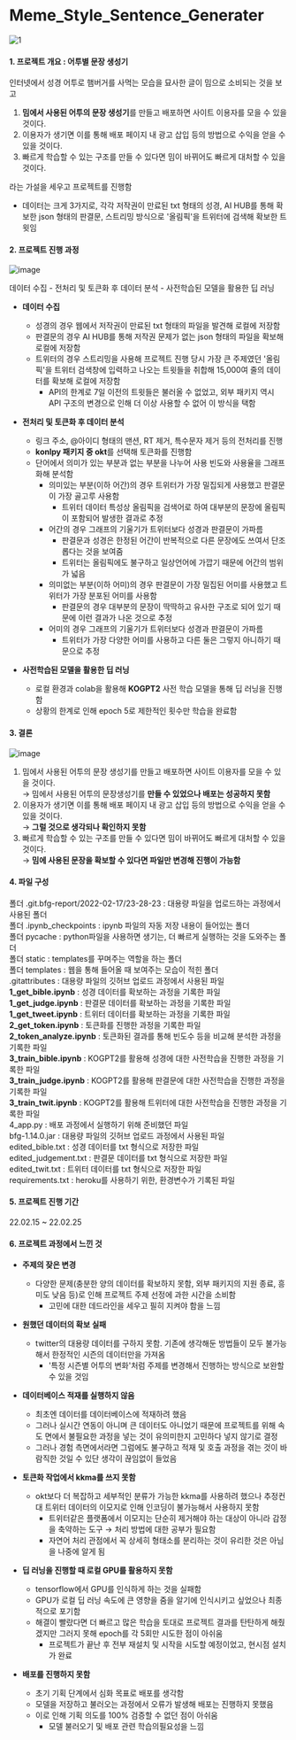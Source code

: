 # Meme_Style_Sentence_Generater
![1](https://user-images.githubusercontent.com/89769294/176842936-f7537fda-b37c-424c-9344-35fb32b09bc8.png)

#### 1. 프로젝트 개요 : 어투별 문장 생성기
인터넷에서 성경 어투로 햄버거를 사먹는 모습을 묘사한 글이 밈으로 소비되는 것을 보고
  1. **밈에서 사용된 어투의 문장 생성기**를 만들고 배포하면 사이트 이용자를 모을 수 있을 것이다.
  2. 이용자가 생기면 이를 통해 배포 페이지 내 광고 삽입 등의 방법으로 수익을 얻을 수 있을 것이다.
  3. 빠르게 학습할 수 있는 구조를 만들 수 있다면 밈이 바뀌어도 빠르게 대처할 수 있을 것이다.  

라는 가설을 세우고 프로젝트를 진행함
- 데이터는 크게 3가지로, 각각 저작권이 만료된 txt 형태의 성경, AI HUB를 통해 확보한 json 형태의 판결문, 스트리밍 방식으로 '올림픽'을 트위터에 검색해 확보한 트윗임


#### 2. 프로젝트 진행 과정
![image](https://user-images.githubusercontent.com/89769294/176847919-b1a34fc5-a40b-4bbf-bf9e-089321bc5c6a.png)

데이터 수집 - 전처리 및 토큰화 후 데이터 분석 - 사전학습된 모델을 활용한 딥 러닝
- **데이터 수집**
  - 성경의 경우 웹에서 저작권이 만료된 txt 형태의 파일을 발견해 로컬에 저장함
  - 판결문의 경우 AI HUB를 통해 저작권 문제가 없는  json 형태의 파일을 확보해 로컬에 저장함
  - 트위터의 경우 스트리밍을 사용해 프로젝트 진행 당시 가장 큰 주제였던 '올림픽'을 트위터 검색창에 입력하고 나오는 트윗들을 취합해 15,000여 줄의 데이터를 확보해 로컬에 저장함
    - API의 한계로 7일 이전의 트윗들은 불러올 수 없었고, 외부 패키지 역시 API 구조의 변경으로 인해 더 이상 사용할 수 없어 이 방식을 택함

- **전처리 및 토큰화 후 데이터 분석**
  - 링크 주소, @아이디 형태의 맨션, RT 제거, 특수문자 제거 등의 전처리를 진행
  - **konlpy 패키지 중 okt**를 선택해 토큰화를 진행함
  - 단어에서 의미가 있는 부분과 없는 부분을 나누어 사용 빈도와 사용율을 그래프화해 분석함
    - 의미있는 부분(이하 어간)의 경우 트위터가 가장 밀집되게 사용했고 판결문이 가장 골고루 사용함
      - 트위터 데이터 특성상 올림픽을 검색어로 하여 대부분의 문장에 올림픽이 포함되어 발생한 결과로 추정
    - 어간의 경우 그래프의 기울기가 트위터보다 성경과 판결문이 가파름
      - 판결문과 성경은 한정된 어간이 반복적으로 다른 문장에도 쓰여서 단조롭다는 것을 보여줌
      - 트위터는 올림픽에도 불구하고 일상언어에 가깝기 때문에 어간의 범위가 넓음
    - 의미없는 부분(이하 어미)의 경우 판결문이 가장 밀집된 어미를 사용했고 트위터가 가장 분포된 어미를 사용함
      - 판결문의 경우 대부분의 문장이 딱딱하고 유사한 구조로 되어 있기 때문에 이런 결과가 나온 것으로 추정
    - 어미의 경우 그래프의 기울기가 트위터보다 성경과 판결문이 가파름
      - 트위터가 가장 다양한 어미를 사용하고 다른 둘은  그렇지 아니하기 때문으로 추정

- **사전학습된 모델을 활용한 딥 러닝**
  - 로컬 환경과 colab을 활용해 **KOGPT2** 사전 학습 모델을 통해 딥 러닝을 진행함
  - 상황의 한계로 인해 epoch 5로 제한적인 횟수만 학습을 완료함

#### 3. 결론
![image](https://user-images.githubusercontent.com/89769294/176849308-9eda4f46-1d3e-4f91-883c-71df2bf5aed9.png)

  1. 밈에서 사용된 어투의 문장 생성기를 만들고 배포하면 사이트 이용자를 모을 수 있을 것이다.  
  → 밈에서 사용된 어투의 문장생성기를 **만들 수 있었으나 배포는 성공하지 못함**
  2. 이용자가 생기면 이를 통해 배포 페이지 내 광고 삽입 등의 방법으로 수익을 얻을 수 있을 것이다.  
  → **그럴 것으로 생각되나 확인하지 못함**
  3. 빠르게 학습할 수 있는 구조를 만들 수 있다면 밈이 바뀌어도 빠르게 대처할 수 있을 것이다.  
  → **밈에 사용된 문장을 확보할 수 있다면 파일만 변경해 진행이 가능함**

#### 4. 파일 구성
폴더 .git.bfg-report/2022-02-17/23-28-23 : 대용량 파일을 업로드하는 과정에서 사용된 폴더  
폴더 .ipynb_checkpoints : ipynb 파일의 자동 저장 내용이 들어있는 폴더  
폴더 pycache : python파일을 사용하면 생기는, 더 빠르게 실행하는 것을 도와주는 폴더  
폴더 static : templates를 꾸며주는 역할을 하는 폴더  
폴더 templates : 웹을 통해 들어올 때 보여주는 모습이 적힌 폴더  
.gitattributes : 대용량 파일의 깃허브 업로드 과정에서 사용된 파일  
**1_get_bible.ipynb** : 성경 데이터를 확보하는 과정을 기록한 파일  
**1_get_judge.ipynb** : 판결문 데이터를 확보하는 과정을 기록한 파일  
**1_get_tweet.ipynb** : 트위터 데이터를 확보하는 과정을 기록한 파일  
**2_get_token.ipynb** : 토큰화를 진행한 과정을 기록한 파일  
**2_token_analyze.ipynb** : 토큰화된 결과를 통해 빈도수 등을 비교해 분석한 과정을 기록한 파일  
**3_train_bible.ipynb** : KOGPT2를 활용해 성경에 대한 사전학습을 진행한 과정을 기록한 파일  
**3_train_judge.ipynb** : KOGPT2를 활용해 판결문에 대한 사전학습을 진행한 과정을 기록한 파일  
**3_train_twit.ipynb** : KOGPT2를 활용해 트위터에 대한 사전학습을 진행한 과정을 기록한 파일  
4_app.py : 배포 과정에서 실행하기 위해 준비했던 파일  
bfg-1.14.0.jar : 대용량 파일의 깃허브 업로드 과정에서 사용된 파일  
edited_bible.txt : 성경 데이터를 txt 형식으로 저장한 파일  
edited_judgement.txt : 판결문 데이터를 txt 형식으로 저장한 파일  
edited_twit.txt : 트위터 데이터를 txt 형식으로 저장한 파일  
requirements.txt : heroku를 사용하기 위한, 환경변수가 기록된 파일  

#### 5. 프로젝트 진행 기간
22.02.15 ~ 22.02.25

#### 6. 프로젝트 과정에서 느낀 것
- **주제의 잦은 변경**
    - 다양한 문제(충분한 양의 데이터를 확보하지 못함, 외부 패키지의 지원 종료, 흥미도 낮음 등)로 인해 프로젝트 주제 선정에 과한 시간을 소비함
      - 고민에 대한 데드라인을 세우고 필히 지켜야 함을 느낌
      
- **원했던 데이터의 확보 실패**
  - twitter의 대용량 데이터를 구하지 못함. 기존에 생각해둔 방법들이 모두 불가능해서 한정적인 시즌의 데이터만을 가져옴
    - '특정 시즌별 어투의 변화'처럼 주제를 변경해서 진행하는 방식으로 보완할 수 있을 것임
    
- **데이터베이스 적재를 실행하지 않음**
    - 최초엔 데이터를 데이터베이스에 적재하려 했음
    - 그러나 실시간 연동이 아니며 큰 데이터도 아니었기 때문에 프로젝트를 위해 속도 면에서 불필요한 과정을 넣는 것이 유의미한지 고민하다 넣지 않기로 결정
    - 그러나 경험 측면에서라면 그럼에도 불구하고 적재 및 호출 과정을 겪는 것이 바람직한 것일 수 있단 생각이 끊임없이 들었음
    
- **토큰화 작업에서 kkma를 쓰지 못함**
    - okt보다 더 복잡하고 세부적인 분류가 가능한 kkma를 사용하려 했으나 추정컨대 트위터 데이터의 이모지로 인해 인코딩이 불가능해서 사용하지 못함
      - 트위터같은 플랫폼에서 이모지는 단순히 제거해야 하는 대상이 아니라 감정을 축약하는 도구 → 처리 방법에 대한 공부가 필요함
      - 자연어 처리 관점에서 꼭 상세히 형태소를 분리하는 것이 유리한 것은 아님을 나중에 알게 됨
      
- **딥 러닝을 진행할 때 로컬 GPU를 활용하지 못함**
  - tensorflow에서 GPU를 인식하게 하는 것을 실패함
  - GPU가 로컬 딥 러닝 속도에 큰 영향을 줌을 알기에 인식시키고 싶었으나 최종적으로 포기함
  - 해결이 빨랐다면 더 빠르고 많은 학습을 토대로 프로젝트 결과를 탄탄하게 해줬겠지만 그러지 못해 epoch를 각 5회만 시도한 점이 아쉬움
    - 프로젝트가 끝난 후 전부 재설치 및 시작을 시도할 예정이었고, 현시점 설치가 완료
    
- **배포를 진행하지 못함**
  - 초기 기획 단계에서 심화 목표로 배포를 생각함
  - 모델을 저장하고 불러오는 과정에서 오류가 발생해 배포는 진행하지 못했음
  - 이로 인해 기획 의도를 100% 검증할 수 없던 점이 아쉬움
    - 모델 불러오기 및 배포 관련 학습의필요성을 느낌
